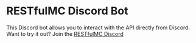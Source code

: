 # RESTfulMC Discord Bot
This Discord bot allows you to interact with the API directly from Discord. Want to try it out? Join the [RESTfulMC Discord](https://discord.restfulmc.cc)